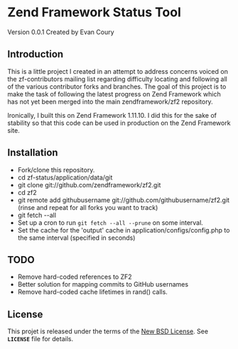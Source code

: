 Zend Framework Status Tool
================================
Version 0.0.1 Created by Evan Coury


Introduction
------------
This is a little project I created in an attempt to address concerns voiced on
the zf-contributors mailing list regarding difficulty locating and following all
of the various contributor forks and branches. The goal of this project is to
make the task of following the latest progress on Zend Framework which has not
yet been merged into the main zendframework/zf2 repository. 

Ironically, I built this on Zend Framework 1.11.10. I did this for the sake of
stability so that this code can be used in production on the Zend Framework
site. 

Installation
------------

* Fork/clone this repository.
* cd zf-status/application/data/git
* git clone git://github.com/zendframework/zf2.git 
* cd zf2
* git remote add githubusername git://github.com/githubusername/zf2.git (rinse and repeat for all forks you want to track)
* git fetch --all
* Set up a cron to run `git fetch --all --prune` on some interval.
* Set the cache for the 'output' cache in application/configs/config.php to the
  same interval (specified in seconds) 

TODO
------------

* Remove hard-coded references to ZF2
* Better solution for mapping commits to GitHub usernames
* Remove hard-coded cache lifetimes in rand() calls.

License
-------
This projet is released under the terms of the [New BSD License](http://www.opensource.org/licenses/BSD-3-Clause). See **`LICENSE`** file for details.
